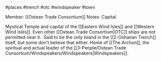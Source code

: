 #places #trench #otc #windspeaker  #town 

Member: [[Ostean Trade Consortium]]
Notes:  Capital

Mystical Temple and capital of the [[Eastern Wind Isles]] and [[Western Wind Isles]]  Even other [[Ostean Trade Consortium|OTC]] ships are not permitted near it.  Said to be the only Island in the [[2-Oshanan Trench]] itself, but some don’t believe that either.  Home of [[The Archon]], the spiritual and actual leader of the [[3-People/Ostean Trade Consortium/Windspeakers/Windspeakers|Windspeakers]].